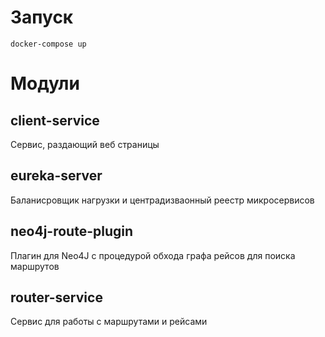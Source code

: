 # Запуск
```
docker-compose up
```

# Модули
## client-service
Сервис, раздающий веб страницы
## eureka-server
Баланисровщик нагрузки и центрадизваонный реестр микросервисов
## neo4j-route-plugin
Плагин для Neo4J с процедурой обхода графа рейсов для поиска маршрутов
## router-service
Сервис для работы с маршрутами и рейсами
